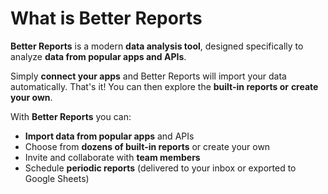 # What is Better Reports

**Better Reports** is a modern **data analysis tool**, designed specifically to analyze **data from popular apps and APIs**.

Simply **connect your apps** and Better Reports will import your data automatically. That's it! You can then explore the **built-in reports or** **create your own**.

With **Better Reports** you can:

* **Import data from popular apps** and APIs
* Choose from **dozens of built-in reports** or create your own
* Invite and collaborate with **team members**
* Schedule **periodic reports** (delivered to your inbox or exported to Google Sheets)

